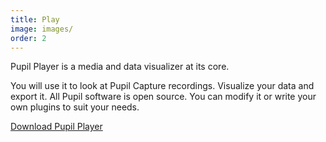 ```yaml
---
title: Play
image: images/
order: 2
---
```

Pupil Player is a media and data visualizer at its core. 

You will use it to look at Pupil Capture recordings. Visualize your data and export it. All Pupil software is open source. You can modify it or write your own plugins to suit your needs.

<a href="https://github.com/pupil-labs/pupil/releases/latest" class="Button">Download Pupil Player</a>
